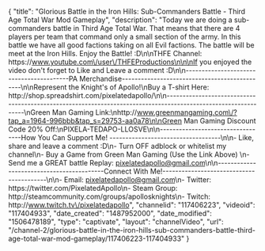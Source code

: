 {
    "title": "Glorious Battle in the Iron Hills: Sub-Commanders Battle - Third Age Total War Mod Gameplay",
    "description": "Today we are doing a sub-commanders battle in Third Age Total War.  That means that there are 4 players per team that command only a small section of the army.  In this battle we have all good factions taking on all Evil factions.  The battle will be meet at the Iron Hills.  Enjoy the Battle! :D\n\nTHFE Channel: https:\/\/www.youtube.com\/user\/THFEProductions\n\n\nIf you enjoyed the video don't forget to Like and Leave a comment :D\n\n-----------------------------------------PA Merchandise----------------------------------------------\n\nRepresent the Knight's of Apollo!\nBuy a T-shirt Here: http:\/\/shop.spreadshirt.com\/pixelatedapollo\/\n\n---------------------------------------------------------------------------------------------------------------\nGreen Man Gaming Link:\nhttp:\/\/www.greenmangaming.com\/?tap_a=1964-996bbb&tap_s=29753-aa0a78\n\nGreen Man Gaming Discount Code 20% Off:\nPIXELA-TEDAPO-LLOSVE\n\n----------------------------------How You Can Support Me! -----------------------------------\n\n- Like, share and leave a comment :D\n- Turn OFF adblock or whitelist my channel\n- Buy a Game from Green Man Gaming (Use the Link Above) \n- Send me a GREAT battle Replay: pixelatedapollo@gmail.com\n\n------------------------------------------Connect With Me!-----------------------------------------\n\n- Email: pixelatedapollo@gmail.com\n- Twitter: https:\/\/twitter.com\/PixelatedApollo\n- Steam Group:  http:\/\/steamcommunity.com\/groups\/apollosknights\n- Twitch: http:\/\/www.twitch.tv\/pixelatedapollo",
    "channelid": "117406223",
    "videoid": "117404933",
    "date_created": "1487952000",
    "date_modified": "1506478189",
    "type": "captivate",
    "layout": "channelVideo",
    "url": "\/channel-2\/glorious-battle-in-the-iron-hills-sub-commanders-battle-third-age-total-war-mod-gameplay\/117406223-117404933"
}